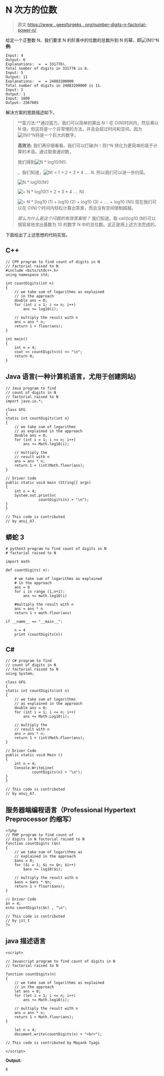 # N 次方的位数

> 原文:[https://www . geesforgeks . org/number-digits-n-factorial-power-n/](https://www.geeksforgeeks.org/number-digits-n-factorial-power-n/)

给定一个正整数 N，我们要求 N 的阶乘中的位数的总数升到 N 的幂，即![(N!)^N   ](img/438abd9f240e125f690d50151317255d.png "Rendered by QuickLaTeX.com")
**例:**

```
Input: 4
Output: 6
Explanations:  =  = 331776\. 
Total number of digits in 331776 is 6.
Input: 5
Output: 11
Explanations:  =  = 24883200000
Total number of digits in 24883200000 is 11.
Input: 2
Output: 1
Input: 1000
Output: 2567605
```

解决方案的思路描述如下。

> **蛮力法:**通过蛮力，我们可以简单的算出 N！在 O(N)时间内，然后乘以 N 倍，但这将是一个非常慢的方法，并且会超过时间和空间，因为![(N!)^N   ](img/438abd9f240e125f690d50151317255d.png "Rendered by QuickLaTeX.com")将是一个巨大的数字。
> 
> **高效法:**
> 我们再仔细看看。我们可以打破(N！将)^N 转化为更简单的易于计算的术语。通过取普通对数，
> 
> 我们得到![N * log10(N!).   ](img/426d2e1392b0d5ba57aeb422bcdd89b5.png "Rendered by QuickLaTeX.com")
> 
> ，我们知道，![N! = 1 * 2 * 3 * 4 *....* N.   ](img/a2f01da4b662bb7cd7f7e11a7ce4159a.png "Rendered by QuickLaTeX.com")
> 所以我们可以进一步约简。
> 
> ![N * log10(N!)   ](img/3a93a0652899f75d22f67eea2b01163f.png "Rendered by QuickLaTeX.com")
> 
> ![= N * log10(1 * 2 * 3 * 4 *....* N)   ](img/37683d72c29154537c69df368a1f9a47.png "Rendered by QuickLaTeX.com")
> 
> ![= N * [log10 (1) + log10 (2) + log10 (3) + .... + log10 (N)]   ](img/8fe39bc56cfc787b0750ab94658bb22f.png "Rendered by QuickLaTeX.com")
> 现在我们可以在 O(N)个时间内轻松计算出答案，而且没有空间限制超越。
> 
> *那么为什么是这个问题的有效答案呢？*
> 我们知道，取 ceil(log10 (N))可以很容易地求出基数为 10 的数字 N 中的总位数。这正是用上述方法完成的。

下面给出了上述思想的代码实现。

## C++

```
// CPP program to find count of digits in N
// factorial raised to N
#include <bits/stdc++.h>
using namespace std;

int countDigits(int n)
{
    // we take sum of logarithms as explained
    // in the approach
    double ans = 0;
    for (int i = 1; i <= n; i++)
        ans += log10(i);

    // multiply the result with n
    ans = ans * n;
    return 1 + floor(ans);
}

int main()
{
    int n = 4;
    cout << countDigits(n) << "\n";
    return 0;
}
```

## Java 语言(一种计算机语言，尤用于创建网站)

```
// Java program to find
// count of digits in N
// factorial raised to N
import java.io.*;

class GFG
{
static int countDigits(int n)
{
    // we take sum of logarithms
    // as explained in the approach
    double ans = 0;
    for (int i = 1; i <= n; i++)
        ans += Math.log10(i);

    // multiply the
    // result with n
    ans = ans * n;
    return 1 + (int)Math.floor(ans);
}

// Driver Code
public static void main (String[] args)
{
    int n = 4;
    System.out.println(
               countDigits(n) + "\n");
}
}

// This code is contributed
// by anuj_67.
```

## 蟒蛇 3

```
# python3 program to find count of digits in N
# factorial raised to N

import math

def countDigits( n):

    # we take sum of logarithms as explained
    # in the approach
    ans = 0
    for i in range (1,n+1):
        ans += math.log10(i)

    #multiply the result with n
    ans = ans * n
    return 1 + math.floor(ans)

if __name__ == "__main__":

    n = 4
    print (countDigits(n))
```

## C#

```
// C# program to find
// count of digits in N
// factorial raised to N
using System;

class GFG
{
static int countDigits(int n)
{
    // we take sum of logarithms
    // as explained in the approach
    double ans = 0;
    for (int i = 1; i <= n; i++)
        ans += Math.Log10(i);

    // multiply the
    // result with n
    ans = ans * n;
    return 1 + (int)Math.Floor(ans);
}

// Driver Code
public static void Main ()
{
    int n = 4;
    Console.WriteLine(
            countDigits(n) + "\n");
}
}

// This code is contributed
// by anuj_67.
```

## 服务器端编程语言（Professional Hypertext Preprocessor 的缩写）

```
<?php
// PHP program to find count of
// digits in N factorial raised to N
function countDigits ($n)
{
    // we take sum of logarithms as
    // explained in the approach
    $ans = 0;
    for ($i = 1; $i <= $n; $i++)
        $ans += log10($i);

    // multiply the result with n
    $ans = $ans * $n;
    return 1 + floor($ans);
}

// Driver Code
$n = 4;
echo countDigits($n) , "\n";

// This code is contributed
// by jit_t   
?>
```

## java 描述语言

```
<script>

// Javascript program to find count of digits in N
// factorial raised to N

function countDigits(n)
{
    // we take sum of logarithms as explained
    // in the approach
    let ans = 0;
    for (let i = 1; i <= n; i++)
        ans += Math.log10(i);

    // multiply the result with n
    ans = ans * n;
    return 1 + Math.floor(ans);
}

    let n = 4;
    document.write(countDigits(n) + "<br>");

// This code is contributed by Mayank Tyagi

</script>
```

**Output:** 

```
6
```